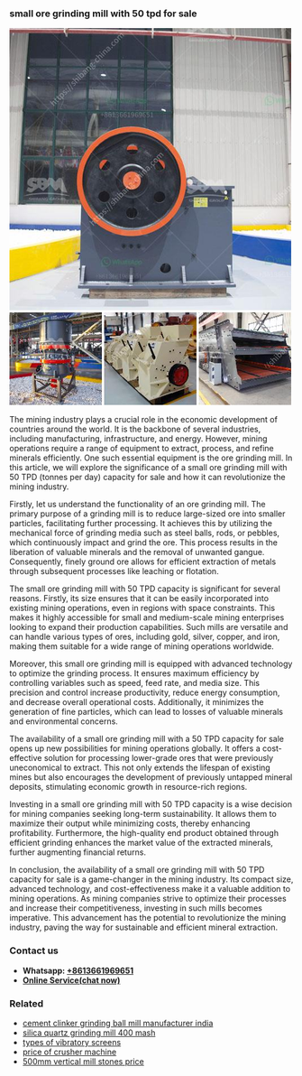 <h3>small ore grinding mill with 50 tpd for sale</h3><img src='1708498351.jpg' alt=''><p>The mining industry plays a crucial role in the economic development of countries around the world. It is the backbone of several industries, including manufacturing, infrastructure, and energy. However, mining operations require a range of equipment to extract, process, and refine minerals efficiently. One such essential equipment is the ore grinding mill. In this article, we will explore the significance of a small ore grinding mill with 50 TPD (tonnes per day) capacity for sale and how it can revolutionize the mining industry.</p><p>Firstly, let us understand the functionality of an ore grinding mill. The primary purpose of a grinding mill is to reduce large-sized ore into smaller particles, facilitating further processing. It achieves this by utilizing the mechanical force of grinding media such as steel balls, rods, or pebbles, which continuously impact and grind the ore. This process results in the liberation of valuable minerals and the removal of unwanted gangue. Consequently, finely ground ore allows for efficient extraction of metals through subsequent processes like leaching or flotation.</p><p>The small ore grinding mill with 50 TPD capacity is significant for several reasons. Firstly, its size ensures that it can be easily incorporated into existing mining operations, even in regions with space constraints. This makes it highly accessible for small and medium-scale mining enterprises looking to expand their production capabilities. Such mills are versatile and can handle various types of ores, including gold, silver, copper, and iron, making them suitable for a wide range of mining operations worldwide.</p><p>Moreover, this small ore grinding mill is equipped with advanced technology to optimize the grinding process. It ensures maximum efficiency by controlling variables such as speed, feed rate, and media size. This precision and control increase productivity, reduce energy consumption, and decrease overall operational costs. Additionally, it minimizes the generation of fine particles, which can lead to losses of valuable minerals and environmental concerns.</p><p>The availability of a small ore grinding mill with a 50 TPD capacity for sale opens up new possibilities for mining operations globally. It offers a cost-effective solution for processing lower-grade ores that were previously uneconomical to extract. This not only extends the lifespan of existing mines but also encourages the development of previously untapped mineral deposits, stimulating economic growth in resource-rich regions.</p><p>Investing in a small ore grinding mill with 50 TPD capacity is a wise decision for mining companies seeking long-term sustainability. It allows them to maximize their output while minimizing costs, thereby enhancing profitability. Furthermore, the high-quality end product obtained through efficient grinding enhances the market value of the extracted minerals, further augmenting financial returns.</p><p>In conclusion, the availability of a small ore grinding mill with 50 TPD capacity for sale is a game-changer in the mining industry. Its compact size, advanced technology, and cost-effectiveness make it a valuable addition to mining operations. As mining companies strive to optimize their processes and increase their competitiveness, investing in such mills becomes imperative. This advancement has the potential to revolutionize the mining industry, paving the way for sustainable and efficient mineral extraction.</p><h3>Contact us</h3><ul><li><strong>Whatsapp:&nbsp;<a href="https://wa.me/8613661969651">+8613661969651</a></strong></li><li><a href="https://swt.shibang-china.com/?git&amp;zhl&amp;small ore grinding mill with 50 tpd for sale"><strong>Online Service(chat now)</strong></a></li></ul><h3>Related</h3><ul><li><a href='cement clinker grinding ball mill manufacturer india.md'>cement clinker grinding ball mill manufacturer india</a></li><li><a href='silica quartz grinding mill 400 mash.md'>silica quartz grinding mill 400 mash</a></li><li><a href='types of vibratory screens.md'>types of vibratory screens</a></li><li><a href='price of crusher machine.md'>price of crusher machine</a></li><li><a href='500mm vertical mill stones price.md'>500mm vertical mill stones price</a></li></ul>
